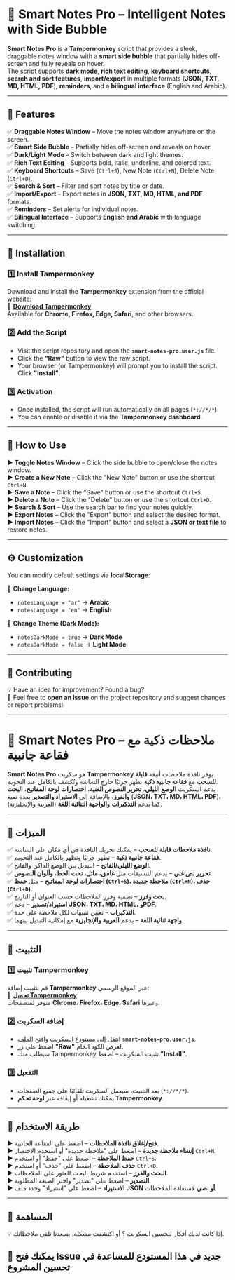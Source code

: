 # **📌 Smart Notes Pro – Intelligent Notes with Side Bubble**  

**Smart Notes Pro** is a **Tampermonkey** script that provides a sleek, draggable notes window with a **smart side bubble** that partially hides off-screen and fully reveals on hover.  
The script supports **dark mode**, **rich text editing**, **keyboard shortcuts**, **search and sort features**, **import/export** in multiple formats (**JSON, TXT, MD, HTML, PDF**), **reminders**, and a **bilingual interface** (English and Arabic).  

---

## **🌟 Features**  

✅ **Draggable Notes Window** – Move the notes window anywhere on the screen.  
✅ **Smart Side Bubble** – Partially hides off-screen and reveals on hover.  
✅ **Dark/Light Mode** – Switch between dark and light themes.  
✅ **Rich Text Editing** – Supports bold, italic, underline, and colored text.  
✅ **Keyboard Shortcuts** – Save (`Ctrl+S`), New Note (`Ctrl+N`), Delete Note (`Ctrl+D`).  
✅ **Search & Sort** – Filter and sort notes by title or date.  
✅ **Import/Export** – Export notes in **JSON, TXT, MD, HTML, and PDF** formats.  
✅ **Reminders** – Set alerts for individual notes.  
✅ **Bilingual Interface** – Supports **English and Arabic** with language switching.  

---

## **🔧 Installation**  

### **1️⃣ Install Tampermonkey**  
Download and install the **Tampermonkey** extension from the official website:  
🔗 **[Download Tampermonkey](https://www.tampermonkey.net/)**  
Available for **Chrome, Firefox, Edge, Safari**, and other browsers.  

### **2️⃣ Add the Script**  
- Visit the script repository and open the **`smart-notes-pro.user.js`** file.  
- Click the **"Raw"** button to view the raw script.  
- Your browser (or Tampermonkey) will prompt you to install the script. Click **"Install"**.  

### **3️⃣ Activation**  
- Once installed, the script will run automatically on all pages (`*://*/*`).  
- You can enable or disable it via the **Tampermonkey dashboard**.  

---

## **📝 How to Use**  

▶ **Toggle Notes Window** – Click the side bubble to open/close the notes window.  
▶ **Create a New Note** – Click the "New Note" button or use the shortcut `Ctrl+N`.  
▶ **Save a Note** – Click the "Save" button or use the shortcut `Ctrl+S`.  
▶ **Delete a Note** – Click the "Delete" button or use the shortcut `Ctrl+D`.  
▶ **Search & Sort** – Use the search bar to find your notes quickly.  
▶ **Export Notes** – Click the "Export" button and select the desired format.  
▶ **Import Notes** – Click the "Import" button and select a **JSON or text file** to restore notes.  

---

## **⚙️ Customization**  

You can modify default settings via **localStorage**:  

🔹 **Change Language:**  
- `notesLanguage = "ar"` → **Arabic**  
- `notesLanguage = "en"` → **English**  

🔹 **Change Theme (Dark Mode):**  
- `notesDarkMode = true` → **Dark Mode**  
- `notesDarkMode = false` → **Light Mode**  

---

## **🤝 Contributing**  

💡 Have an idea for improvement? Found a bug?  
📩 Feel free to **open an Issue** on the project repository and suggest changes or report problems!  

---

# **📌 Smart Notes Pro – ملاحظات ذكية مع فقاعة جانبية**  

**Smart Notes Pro** هو سكربت **Tampermonkey** يوفر نافذة ملاحظات أنيقة **قابلة للسحب** مع **فقاعة جانبية ذكية** تظهر جزئيًا خارج الشاشة وتُكشف بالكامل عند التحويم.  
يدعم السكربت **الوضع الليلي**، **تحرير النصوص الغنية**، **اختصارات لوحة المفاتيح**، **البحث والفرز**، بالإضافة إلى **الاستيراد والتصدير** بعدة صيغ (**JSON، TXT، MD، HTML، PDF**)، كما يدعم **التذكيرات** و**الواجهة الثنائية اللغة** (العربية والإنجليزية).  

---

## **🌟 الميزات**  

✅ **نافذة ملاحظات قابلة للسحب** – يمكنك تحريك النافذة في أي مكان على الشاشة.  
✅ **فقاعة جانبية ذكية** – تظهر جزئيًا وتظهر بالكامل عند التحويم.  
✅ **الوضع الليلي/الفاتح** – التبديل بين الوضع الداكن والفاتح.  
✅ **تحرير نص غني** – يدعم التنسيقات مثل **غامق، مائل، تحت الخط، وألوان النصوص**.  
✅ **اختصارات لوحة المفاتيح** – مثل **حفظ (`Ctrl+S`)، ملاحظة جديدة (`Ctrl+N`)، حذف (`Ctrl+D`)**.  
✅ **بحث وفرز** – تصفية وفرز الملاحظات حسب العنوان أو التاريخ.  
✅ **استيراد/تصدير** – دعم **JSON، TXT، MD، HTML، وPDF**.  
✅ **التذكيرات** – تعيين تنبيهات لكل ملاحظة على حدة.  
✅ **واجهة ثنائية اللغة** – يدعم **العربية والإنجليزية** مع إمكانية التبديل بينهما.  

---

## **🔧 التثبيت**  

### **1️⃣ تثبيت Tampermonkey**  
قم بتثبيت إضافة **Tampermonkey** عبر الموقع الرسمي:  
🔗 **[تحميل Tampermonkey](https://www.tampermonkey.net/)**  
متوفر لمتصفحات **Chrome، Firefox، Edge، Safari** وغيرها.  

### **2️⃣ إضافة السكربت**  
- انتقل إلى مستودع السكربت وافتح الملف **`smart-notes-pro.user.js`**.  
- اضغط على زر **"Raw"** لعرض الكود الخام.  
- سيطلب منك Tampermonkey تثبيت السكربت – اضغط **"Install"**.  

### **3️⃣ التفعيل**  
- بعد التثبيت، سيعمل السكربت تلقائيًا على جميع الصفحات (`*://*/*`).  
- يمكنك تشغيله أو إيقافه عبر **لوحة تحكم Tampermonkey**.  

---

## **📝 طريقة الاستخدام**  

▶ **فتح/إغلاق نافذة الملاحظات** – اضغط على الفقاعة الجانبية.  
▶ **إنشاء ملاحظة جديدة** – اضغط على "ملاحظة جديدة" أو استخدم الاختصار `Ctrl+N`.  
▶ **حفظ الملاحظة** – اضغط على "حفظ" أو استخدم `Ctrl+S`.  
▶ **حذف الملاحظة** – اضغط على "حذف" أو استخدم `Ctrl+D`.  
▶ **البحث والفرز** – استخدم شريط البحث للعثور على الملاحظات.  
▶ **التصدير** – اضغط على "تصدير" واختر الصيغة المطلوبة.  
▶ **الاستيراد** – اضغط على "استيراد" وحدد ملف **JSON أو نصي** لاستعادة الملاحظات.  

---
## **🤝 المساهمة**  

💡 إذا كانت لديك أفكار لتحسين السكربت ؟ أو اكتشفت مشكلة، يسعدنا تلقي ملاحظاتك.  

📩 يمكنك فتح **Issue** جديد في هذا المستودع للمساعدة في تحسين المشروع
---
